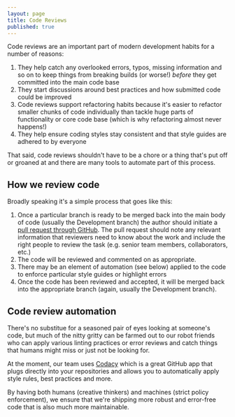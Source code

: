```yaml
---
layout: page
title: Code Reviews
published: true
---
```


Code reviews are an important part of modern development habits for a number of reasons:

1. They help catch any overlooked errors, typos, missing information and so on to keep things from breaking builds (or worse!) _before_ they get committed into the main code base
2. They start discussions around best practices and how submitted code could be improved
3. Code reviews support refactoring habits because it's easier to refactor smaller chunks of code individually than tackle huge parts of functionality or core code base (which is why refactoring almost never happens!)
4. They help ensure coding styles stay consistent and that style guides are adhered to by everyone

That said, code reviews shouldn't have to be a chore or a thing that's put off or groaned at and there are many tools to automate part of this process.

## How we review code

Broadly speaking it's a simple process that goes like this:

1. Once a particular branch is ready to be merged back into the main body of code (usually the Development branch) the author should initiate a [pull request through GitHub](https://github.com/features/code-review/). The pull request should note any relevant information that reviewers need to know about the work and include the right people to review the task (e.g. senior team members, collaborators, etc.)
2. The code will be reviewed and commented on as appropriate.
3. There may be an element of automation (see below) applied to the code to enforce particular style guides or highlight errors
4. Once the code has been reviewed and accepted, it will be merged back into the appropriate branch (again, usually the Development branch).

## Code review automation

There's no substitue for a seasoned pair of eyes looking at someone's code, but much of the nitty gritty can be farmed out to our robot friends who can apply various linting practices or error reviews and catch things that humans might miss or just not be looking for.

At the moment, our team uses [Codacy](https://github.com/marketplace/codacy) which is a great GitHub app that plugs directly into your repositories and allows you to automatically apply style rules, best practices and more.

By having both humans (creative thinkers) and machines (strict policy enforcement), we ensure that we're shipping more robust and error-free code that is also much more maintainable.
